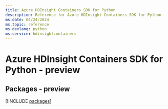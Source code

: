 ```yaml
---
title: Azure HDInsight Containers SDK for Python
description: Reference for Azure HDInsight Containers SDK for Python
ms.date: 04/24/2024
ms.topic: reference
ms.devlang: python
ms.service: hdinsightcontainers
---
```

# Azure HDInsight Containers SDK for Python - preview
## Packages - preview
[!INCLUDE [packages](hdinsight-containers-index.md)]